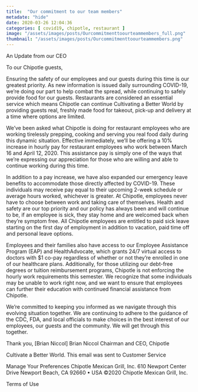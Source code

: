 ```yaml
---
title:  "Our commitment to our team members"
metadate: "hide"
date: 2020-03-26 12:04:36
categories: [ covid19, chipotle, restaurant ]
image: "/assets/images/posts/Ourcommitmenttoourteammembers_full.png"
thumbnail: "/assets/images/posts/Ourcommitmenttoourteammembers.png"
---
```



An Update from our CEO‌ ‌ ‌ ‌ ‌ ‌ ‌ ‌ ‌ ‌ ‌ ‌ ‌ ‌ ‌ ‌ ‌ ‌ ‌ ‌ ‌ ‌ ‌ ‌ ‌ ‌ ‌ ‌ ‌ ‌ ‌ ‌ ‌ ‌ ‌ ‌ ‌ ‌ ‌ ‌ ‌ ‌ ‌ ‌ ‌ ‌ ‌ ‌ ‌ ‌ ‌ ‌ ‌ ‌ ‌ ‌ ‌ ‌ ‌ ‌ ‌ ‌ ‌ ‌ ‌ ‌  ‌ ‌ ‌ ‌ ‌ ‌ ‌ ‌ ‌ ‌ ‌ ‌ ‌ ‌ ‌ ‌ ‌ ‌ ‌ ‌ ‌ ‌ ‌ ‌ ‌ ‌ ‌ ‌ ‌ ‌ ‌ ‌ ‌ ‌ ‌ ‌ ‌ ‌ ‌ ‌ ‌ ‌ ‌ ‌ ‌ ‌ ‌ ‌ ‌ ‌ ‌ ‌ ‌ ‌ ‌ ‌ ‌ ‌ ‌ ‌ ‌ ‌ ‌ ‌ ‌ ‌ ‌  ‌ ‌ ‌ ‌ ‌ ‌ ‌ ‌ ‌ ‌ ‌ ‌ ‌ ‌ ‌ ‌ ‌ ‌ ‌ ‌ ‌ ‌ ‌

To our Chipotle guests,

Ensuring the safety of our employees and our guests during this time is our greatest priority. As new information is issued daily surrounding COVID-19, we’re doing our part to help combat the spread, while continuing to safely provide food for our guests. Restaurants are considered an essential service which means Chipotle can continue Cultivating a Better World by providing guests real, freshly made food for takeout, pick-up and delivery at a time where options are limited.

We’ve been asked what Chipotle is doing for restaurant employees who are working tirelessly prepping, cooking and serving you real food daily during this dynamic situation. Effective immediately, we’ll be offering a 10% increase in hourly pay for restaurant employees who work between March 16 and April 12, 2020. This assistance pay is simply one of the ways that we’re expressing our appreciation for those who are willing and able to continue working during this time.

In addition to a pay increase, we have also expanded our emergency leave benefits to accommodate those directly affected by COVID-19. These individuals may receive pay equal to their upcoming 2-week schedule or average hours worked, whichever is greater. At Chipotle, employees never have to choose between work and taking care of themselves. Health and safety are our top priority and our policy has always been and will continue to be, if an employee is sick, they stay home and are welcomed back when they’re symptom free. All Chipotle employees are entitled to paid sick leave starting on the first day of employment in addition to vacation, paid time off and personal leave options.

Employees and their families also have access to our Employee Assistance Program (EAP) and HealthAdvocate, which grants 24/7 virtual access to doctors with $1 co-pay regardless of whether or not they’re enrolled in one of our healthcare plans. Additionally, for those utilizing our debt-free degrees or tuition reimbursement programs, Chipotle is not enforcing the hourly work requirements this semester. We recognize that some individuals may be unable to work right now, and we want to ensure that employees can further their education with continued financial assistance from Chipotle.

We’re committed to keeping you informed as we navigate through this evolving situation together. We are continuing to adhere to the guidance of the CDC, FDA, and local officials to make choices in the best interest of our employees, our guests and the community. We will get through this together.

Thank you,
[Brian Niccol]
Brian Niccol
Chairman and CEO, Chipotle


Cultivate a Better World.
This email was sent to
Customer Service

Manage Your Preferences
Chipotle Mexican Grill, Inc.
610 Ne﻿wport Center Dri﻿ve
Newport B﻿each, CA 92660 • USA
©2020 Chipotle Mexican Grill, Inc.

Terms of Use

